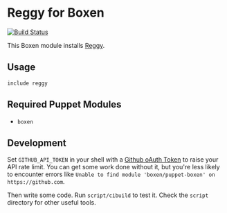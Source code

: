# Reggy for Boxen

[![Build Status](https://travis-ci.org/boxen/puppet-reggy.svg)](https://travis-ci.org/boxen/puppet-reggy)


This Boxen module installs [Reggy](http://reggyapp.com).

## Usage

```puppet
include reggy
```

## Required Puppet Modules

* `boxen`

## Development

Set `GITHUB_API_TOKEN` in your shell with a [Github oAuth Token](https://help.github.com/articles/creating-an-oauth-token-for-command-line-use) to raise your API rate limit. You can get some work done without it, but you're less likely to encounter errors like `Unable to find module 'boxen/puppet-boxen' on https://github.com`.

Then write some code. Run `script/cibuild` to test it. Check the `script`
directory for other useful tools.
